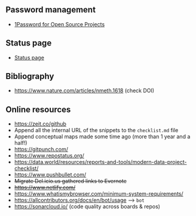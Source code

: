 ## Password management
* [1Password for Open Source Projects](https://github.com/1Password/1password-teams-open-source)
## Status page
* [Status page](https://www.atlassian.com/software/statuspage)
## Bibliography
* https://www.nature.com/articles/nmeth.1618 (check DOI)
## Online resources
* https://zeit.co/github
* Append all the internal URL of the snippets to the `checklist.md` file
* Append conceptual maps made some time ago (more than 1 year and a half!)
* https://gitpunch.com/
* https://www.repostatus.org/
* https://data.world/resources/reports-and-tools/modern-data-project-checklist/
* https://www.pushbullet.com/
* ~~Migrate Del.icio.us gathered links to Evernote~~
* ~~https://www.netlify.com/~~
* https://www.whatismybrowser.com/minimum-system-requirements/
* https://allcontributors.org/docs/en/bot/usage  --> `bot`
* https://sonarcloud.io/ (code quality across boards & repos)